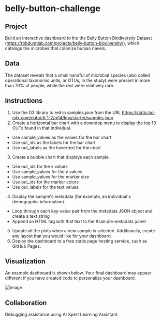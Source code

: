 # belly-button-challenge

## Project
Build an interactive dashboard to the the Belly Button Biodiversity Dataset (https://robdunnlab.com/projects/belly-button-biodiversity/), which catalogs the microbes that colonize human navels.

## Data
The dataset reveals that a small handful of microbial species (also called operational taxonomic units, or OTUs, in the study) were present in more than 70% of people, while the rest were relatively rare.

## Instructions
1. Use the D3 library to red in samples.json from the URL https://static.bc-edx.com/data/dl-1-2/m14/lms/starter/samples.json.
2. Create a horizontal bar chart with a downdop menu to display the top 10 OUTs found in that individual.
- Use sample_values as the values for the bar chart
- Use out_ids as the labels for the bar chart
- Use out_labels as the hovertext for the chart
3. Create a bubble chart that displays each sample.
- Use out_ids for the x values
- Use sample_values for the y values
- Use sample_values for the marker size
- Use out_ids for the marker colors
- Use out_labels for the text values
4. Display the sample's metadata (for example, an individual's demographic information).
- Loop through each key-value pair from the metadata JSON object and create a text string
- Append an HTML tag with that text to the #sample-metadata panel
5. Update all the plots when a new sample is selected. Additionally, create any layout that you would like for your dashboard.
6. Deploy the dashboard to a free statis page hosting service, such as GitHub Pages. 

## Visualization   
An example dashboard is shown below. Your final dashboard may appear different if you have created code to personalize your dashboard.

![image](https://github.com/azmedtech/belly-button-challenge/assets/163087308/e3b3f09c-bfe4-45f2-9650-0782dd86d832)

## Collaboration
Debugging assistance using AI Xpert Learning Assistant.
